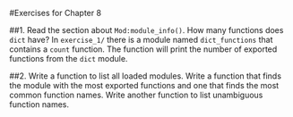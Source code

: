 #Exercises for Chapter 8

##1. Read the section about `Mod:module_info()`. How many functions does `dict` have?
In `exercise_1/` there is a module named `dict_functions` that contains a `count` function. The function will print the number of exported functions from the `dict` module.

##2. Write a function to list all loaded modules. Write a function that finds the module with the most exported functions and one that finds the most common function names. Write another function to list unambiguous function names.

